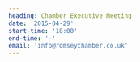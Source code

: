 ```yaml
---
heading: Chamber Executive Meeting
date: '2015-04-29'
start-time: '18:00'
end-time: '-'
email: 'info@romseychamber.co.uk'
---
```

